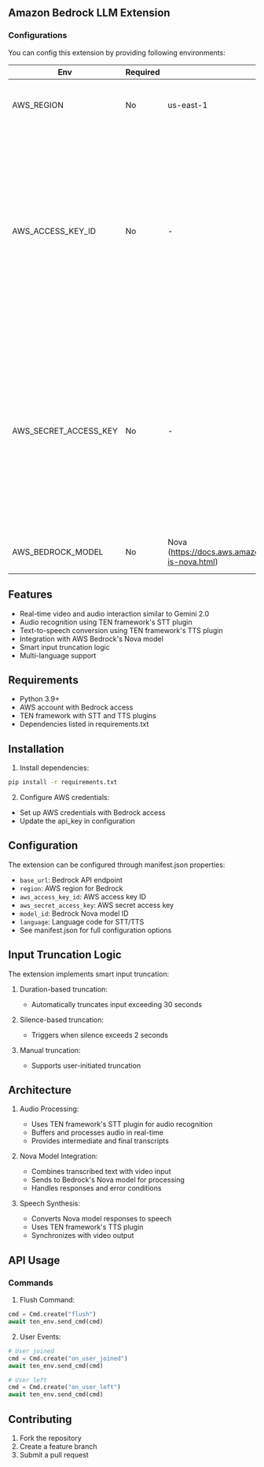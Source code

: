## Amazon Bedrock LLM Extension

### Configurations

You can config this extension by providing following environments:

| Env | Required | Default | Notes |
| -- | -- | -- | -- |
| AWS_REGION | No | us-east-1 | The Region of Amazon Bedrock service you want to use. |
| AWS_ACCESS_KEY_ID | No | - | Access Key of your IAM User, make sure you've set proper permissions to [invoke Bedrock models](https://docs.aws.amazon.com/bedrock/latest/userguide/security_iam_id-based-policy-examples.html) and gain [models access](https://docs.aws.amazon.com/bedrock/latest/userguide/model-access.html) in Bedrock. Will use default credentials provider if not provided. Check [document](https://boto3.amazonaws.com/v1/documentation/api/latest/guide/credentials.html).  |
| AWS_SECRET_ACCESS_KEY | No | - | Secret Key of your IAM User, make sure you've set proper permissions to [invoke Bedrock models](https://docs.aws.amazon.com/bedrock/latest/userguide/security_iam_id-based-policy-examples.html) and gain [models access](https://docs.aws.amazon.com/bedrock/latest/userguide/model-access.html) in Bedrock. Will use default credentials provider if not provided. Check [document](https://boto3.amazonaws.com/v1/documentation/api/latest/guide/credentials.html). |
| AWS_BEDROCK_MODEL | No | Nova (https://docs.aws.amazon.com/nova/latest/userguide/what-is-nova.html) | Bedrock model id, check [docuement](https://docs.aws.amazon.com/bedrock/latest/userguide/model-ids.html#model-ids-arns).  |

## Features

- Real-time video and audio interaction similar to Gemini 2.0
- Audio recognition using TEN framework's STT plugin
- Text-to-speech conversion using TEN framework's TTS plugin
- Integration with AWS Bedrock's Nova model
- Smart input truncation logic
- Multi-language support

## Requirements
- Python 3.9+
- AWS account with Bedrock access
- TEN framework with STT and TTS plugins
- Dependencies listed in requirements.txt

## Installation

1. Install dependencies:
```bash
pip install -r requirements.txt
```

2. Configure AWS credentials:
- Set up AWS credentials with Bedrock access
- Update the api_key in configuration

## Configuration

The extension can be configured through manifest.json properties:
- `base_url`: Bedrock API endpoint
- `region`: AWS region for Bedrock
- `aws_access_key_id`: AWS access key ID
- `aws_secret_access_key`: AWS secret access key
- `model_id`: Bedrock Nova model ID
- `language`: Language code for STT/TTS
- See manifest.json for full configuration options

## Input Truncation Logic

The extension implements smart input truncation:

1. Duration-based truncation:
   - Automatically truncates input exceeding 30 seconds

2. Silence-based truncation:
   - Triggers when silence exceeds 2 seconds

3. Manual truncation:
   - Supports user-initiated truncation

## Architecture

1. Audio Processing:
   - Uses TEN framework's STT plugin for audio recognition
   - Buffers and processes audio in real-time
   - Provides intermediate and final transcripts

2. Nova Model Integration:
   - Combines transcribed text with video input
   - Sends to Bedrock's Nova model for processing
   - Handles responses and error conditions

3. Speech Synthesis:
   - Converts Nova model responses to speech
   - Uses TEN framework's TTS plugin
   - Synchronizes with video output

## API Usage

### Commands

1. Flush Command:
```python
cmd = Cmd.create("flush")
await ten_env.send_cmd(cmd)
```

2. User Events:
```python
# User joined
cmd = Cmd.create("on_user_joined")
await ten_env.send_cmd(cmd)

# User left
cmd = Cmd.create("on_user_left")
await ten_env.send_cmd(cmd)
```

## Contributing
1. Fork the repository
2. Create a feature branch
3. Submit a pull request